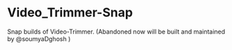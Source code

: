 # Video_Trimmer-Snap
Snap builds of Video-Trimmer. (Abandoned now will be built and maintained by @soumyaDghosh )
